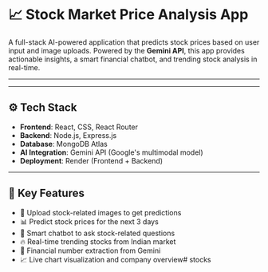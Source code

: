 # 📈 Stock Market Price Analysis App

A full-stack AI-powered application that predicts stock prices based on user input and image uploads. Powered by the **Gemini API**, this app provides actionable insights, a smart financial chatbot, and trending stock analysis in real-time.

---
---

## ⚙️ Tech Stack

- **Frontend**: React, CSS, React Router
- **Backend**: Node.js, Express.js
- **Database**: MongoDB Atlas
- **AI Integration**: Gemini API (Google's multimodal model)
- **Deployment**: Render (Frontend + Backend)

---

## 🔮 Key Features

- 📸 Upload stock-related images to get predictions
- 📊 Predict stock prices for the next 3 days
- 🧠 Smart chatbot to ask stock-related questions
- 🔥 Real-time trending stocks from Indian market
- 🧾 Financial number extraction from Gemini
- 📈 Live chart visualization and company overview#   s t o c k s  
 
